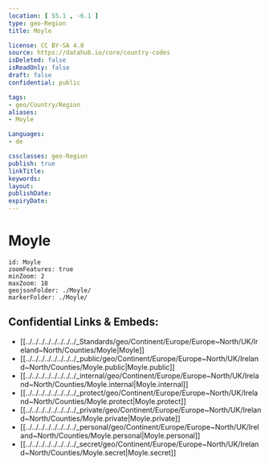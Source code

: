 ```yaml
---
location: [ 55.1 , -6.1 ] 
type: geo-Region
title: Moyle

license: CC BY-SA 4.0
source: https://datahub.io/core/country-codes
isDeleted: false
isReadOnly: false
draft: false
confidential: public

tags:
- geo/Country/Region
aliases:
- Moyle

Languages:
- de

cssclasses: geo-Region
publish: true
linkTitle: 
keywords: 
layout: 
publishDate: 
expiryDate: 
---
```


# Moyle

```leaflet
id: Moyle
zoomFeatures: true 
minZoom: 2 
maxZoom: 18
geojsonFolder: ./Moyle/
markerFolder: ./Moyle/
```


## Confidential Links & Embeds: 
- [[../../../../../../../../_Standards/geo/Continent/Europe/Europe~North/UK/Ireland~North/Counties/Moyle|Moyle]] 
- [[../../../../../../../../_public/geo/Continent/Europe/Europe~North/UK/Ireland~North/Counties/Moyle.public|Moyle.public]] 
- [[../../../../../../../../_internal/geo/Continent/Europe/Europe~North/UK/Ireland~North/Counties/Moyle.internal|Moyle.internal]] 
- [[../../../../../../../../_protect/geo/Continent/Europe/Europe~North/UK/Ireland~North/Counties/Moyle.protect|Moyle.protect]] 
- [[../../../../../../../../_private/geo/Continent/Europe/Europe~North/UK/Ireland~North/Counties/Moyle.private|Moyle.private]] 
- [[../../../../../../../../_personal/geo/Continent/Europe/Europe~North/UK/Ireland~North/Counties/Moyle.personal|Moyle.personal]] 
- [[../../../../../../../../_secret/geo/Continent/Europe/Europe~North/UK/Ireland~North/Counties/Moyle.secret|Moyle.secret]] 

